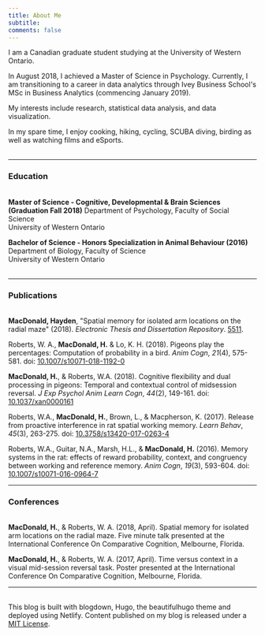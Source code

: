 ```yaml
---
title: About Me
subtitle:
comments: false
---
```


I am a Canadian graduate student studying at the University of Western Ontario.

In August 2018, I achieved a Master of Science in Psychology. Currently, I am transitioning to a career in data analytics through Ivey Business School's MSc in Business Analytics (commencing January 2019).  

My interests include research, statistical data analysis, and data visualization.  

In my spare time, I enjoy cooking, hiking, cycling, SCUBA diving, birding as well as watching films and eSports.  
&nbsp;

-------

### Education
&nbsp;  
**Master of Science - Cognitive, Developmental & Brain Sciences (Graduation Fall 2018)**
Department of Psychology, Faculty of Social Science  
University of Western Ontario  

**Bachelor of Science - Honors Specialization in Animal Behaviour (2016)**  
Department of Biology, Faculty of Science  
University of Western Ontario  
&nbsp;  

-------

### Publications  
&nbsp;  
**MacDonald, Hayden**, "Spatial memory for isolated arm locations on the radial maze" (2018). *Electronic Thesis and Dissertation Repository*. <a href="https://ir.lib.uwo.ca/etd/5511" target="_blank">5511</a>.  

Roberts, W. A., **MacDonald, H.** & Lo, K. H. (2018). Pigeons play the percentages: Computation of probability in a bird. *Anim Cogn*, *21*(4), 575-581. doi: <a href="https://link.springer.com/article/10.1007%2Fs10071-018-1192-0" target="_blank">10.1007/s10071-018-1192-0</a>

**MacDonald, H.**, & Roberts, W.A. (2018). Cognitive flexibility and dual processing in pigeons: Temporal and contextual control of midsession reversal. *J Exp Psychol Anim Learn Cogn*, *44*(2), 149-161. doi: <a href="http://psycnet.apa.org/record/2018-07553-001" target="_blank">10.1037/xan0000161</a>

Roberts, W.A., **MacDonald, H.**, Brown, L., & Macpherson, K. (2017). Release from proactive interference in rat spatial working memory. *Learn Behav*, *45*(3), 263-275. doi: <a href="https://link.springer.com/article/10.3758%2Fs13420-017-0263-4" target="_blank">10.3758/s13420-017-0263-4</a>

Roberts, W.A., Guitar, N.A., Marsh, H.L., & **MacDonald, H.** (2016). Memory systems in the rat: effects of reward probability, context, and congruency between working and reference memory. *Anim Cogn*, *19*(3), 593-604. doi: <a href="https://link.springer.com/article/10.1007%2Fs10071-016-0964-7" target="_blank">10.1007/s10071-016-0964-7</a>
&nbsp;  

-------

### Conferences
&nbsp;  
**MacDonald, H.**, & Roberts, W. A. (2018, April). Spatial memory for isolated arm locations on the radial maze. Five minute talk presented at the International Conference On Comparative Cognition, Melbourne, Florida.

**MacDonald, H.**, & Roberts, W. A. (2017, April). Time versus context in a visual mid-session reversal task. Poster presented at the International Conference On Comparative Cognition, Melbourne, Florida.  

----
&nbsp;  
This blog is built with blogdown, Hugo, the beautifulhugo theme and deployed using Netlify. Content published on my blog is released under a <a href="https://github.com/HaydenMacDonald/needle-in-the-hay/blob/master/LICENSE">MIT License</a>.

